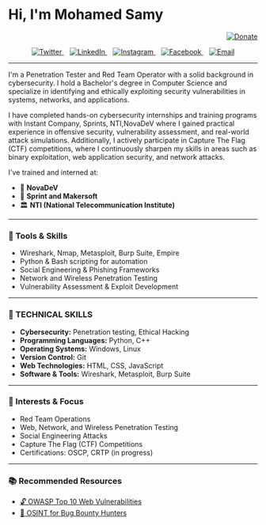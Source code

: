# Hi, I'm Mohamed Samy

<div align="right">  
  <a href="https://your-donation-link.com">  
    <img src="https://img.shields.io/badge/$-support-ff69b4.svg?style=flat" alt="Donate" />  
  </a>  
</div>  

<p align="center">  
  <a href="https://x.com/mohamed85128610?s=21&t=jpCNxvESTW5vVMwWMixhLA" target="_blank">  
    <img src="https://img.shields.io/badge/Twitter-000000?logo=twitter&logoColor=white&style=flat" alt="Twitter" />  
  </a>  
  &nbsp;&nbsp;  
  <a href="https://www.linkedin.com/in/mohamed-samy-80307b288" target="_blank">  
    <img src="https://img.shields.io/badge/LinkedIn-000000?logo=linkedin&logoColor=white&style=flat" alt="LinkedIn" />  
  </a>  
  &nbsp;&nbsp;  
  <a href="https://instagram.com/Mohamed74_32" target="_blank">  
    <img src="https://img.shields.io/badge/Instagram-000000?logo=instagram&logoColor=white&style=flat" alt="Instagram" />  
  </a>  
  &nbsp;&nbsp;  
  <a href="https://www.facebook.com/share/1D2vmKRscy/?mibextid=wwXIfr" target="_blank">  
    <img src="https://img.shields.io/badge/Facebook-000000?logo=facebook&logoColor=white&style=flat" alt="Facebook" />  
  </a>  
  &nbsp;&nbsp;  
  <a href="mailto:mohamedsamy788994@gmail.com" target="_blank">  
    <img src="https://img.shields.io/badge/Email-000000?logo=gmail&logoColor=white&style=flat" alt="Email" />  
  </a>  
</p>  

---

I'm a Penetration Tester and Red Team Operator with a solid background in cybersecurity. I hold a Bachelor's degree in Computer Science and specialize in identifying and ethically exploiting security vulnerabilities in systems, networks, and applications.

I have completed hands-on cybersecurity internships and training programs with Instant Company, Sprints, NTI,NovaDeV where I gained practical experience in offensive security, vulnerability assessment, and real-world attack simulations. Additionally, I actively participate in Capture The Flag (CTF) competitions, where I continuously sharpen my skills in areas such as binary exploitation, web application security, and network attacks.


I've trained and interned at:

- 🏢 **NovaDeV**  
- 🚀 **Sprint and Makersoft**  
- 🏛 **NTI (National Telecommunication Institute)**  

---

### 🧰 Tools & Skills  
- Wireshark, Nmap, Metasploit, Burp Suite, Empire  
- Python & Bash scripting for automation  
- Social Engineering & Phishing Frameworks  
- Network and Wireless Penetration Testing  
- Vulnerability Assessment & Exploit Development  

---

### 🧠 TECHNICAL SKILLS
- **Cybersecurity:** Penetration testing, Ethical Hacking  
- **Programming Languages:** Python, C++  
- **Operating Systems:** Windows, Linux  
- **Version Control:** Git  
- **Web Technologies:** HTML, CSS, JavaScript  
- **Software & Tools:** Wireshark, Metasploit, Burp Suite

---

### 🔎 Interests & Focus  
- Red Team Operations  
- Web, Network, and Wireless Penetration Testing  
- Social Engineering Attacks  
- Capture The Flag (CTF) Competitions  
- Certifications: OSCP, CRTP (in progress)  

---

### 📚 Recommended Resources  
- [🔓 OWASP Top 10 Web Vulnerabilities](https://owasp.org/www-project-top-ten/)  
- [🎯 OSINT for Bug Bounty Hunters](https://learn.suvendudash.com/osint-for-bug-bounty-hunters/)  





